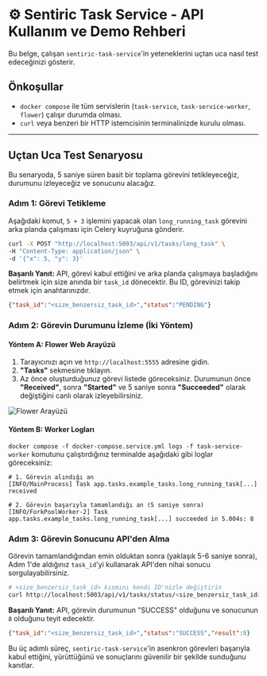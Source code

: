 # ⚙️ Sentiric Task Service - API Kullanım ve Demo Rehberi

Bu belge, çalışan `sentiric-task-service`'in yeteneklerini uçtan uca nasıl test edeceğinizi gösterir.

## Önkoşullar

*   `docker compose` ile tüm servislerin (`task-service`, `task-service-worker`, `flower`) çalışır durumda olması.
*   `curl` veya benzeri bir HTTP istemcisinin terminalinizde kurulu olması.

---

## Uçtan Uca Test Senaryosu

Bu senaryoda, 5 saniye süren basit bir toplama görevini tetikleyeceğiz, durumunu izleyeceğiz ve sonucunu alacağız.

### Adım 1: Görevi Tetikleme

Aşağıdaki komut, `5 + 3` işlemini yapacak olan `long_running_task` görevini arka planda çalışması için Celery kuyruğuna gönderir.

```bash
curl -X POST "http://localhost:5003/api/v1/tasks/long_task" \
-H "Content-Type: application/json" \
-d '{"x": 5, "y": 3}'
```

**Başarılı Yanıt:**
API, görevi kabul ettiğini ve arka planda çalışmaya başladığını belirtmek için size anında bir `task_id` dönecektir. Bu ID, görevinizi takip etmek için anahtarınızdır.

```json
{"task_id":"<size_benzersiz_task_id>","status":"PENDING"}
```

### Adım 2: Görevin Durumunu İzleme (İki Yöntem)

#### Yöntem A: Flower Web Arayüzü

1.  Tarayıcınızı açın ve `http://localhost:5555` adresine gidin.
2.  **"Tasks"** sekmesine tıklayın.
3.  Az önce oluşturduğunuz görevi listede göreceksiniz. Durumunun önce **"Received"**, sonra **"Started"** ve 5 saniye sonra **"Succeeded"** olarak değiştiğini canlı olarak izleyebilirsiniz.

![Flower Arayüzü](https://docs.celeryq.dev/en/stable/_images/flower-tasks.png)

#### Yöntem B: Worker Logları

`docker compose -f docker-compose.service.yml logs -f task-service-worker` komutunu çalıştırdığınız terminalde aşağıdaki gibi loglar göreceksiniz:

```
# 1. Görevin alındığı an
[INFO/MainProcess] Task app.tasks.example_tasks.long_running_task[...] received

# 2. Görevin başarıyla tamamlandığı an (5 saniye sonra)
[INFO/ForkPoolWorker-2] Task app.tasks.example_tasks.long_running_task[...] succeeded in 5.004s: 8
```

### Adım 3: Görevin Sonucunu API'den Alma

Görevin tamamlandığından emin olduktan sonra (yaklaşık 5-6 saniye sonra), Adım 1'de aldığınız `task_id`'yi kullanarak API'den nihai sonucu sorgulayabilirsiniz.

```bash
# <size_benzersiz_task_id> kısmını kendi ID'nizle değiştirin
curl http://localhost:5003/api/v1/tasks/status/<size_benzersiz_task_id>
```

**Başarılı Yanıt:**
API, görevin durumunun "SUCCESS" olduğunu ve sonucunun `8` olduğunu teyit edecektir.

```json
{"task_id":"<size_benzersiz_task_id>","status":"SUCCESS","result":8}
```

Bu üç adımlı süreç, `sentiric-task-service`'in asenkron görevleri başarıyla kabul ettiğini, yürüttüğünü ve sonuçlarını güvenilir bir şekilde sunduğunu kanıtlar.
